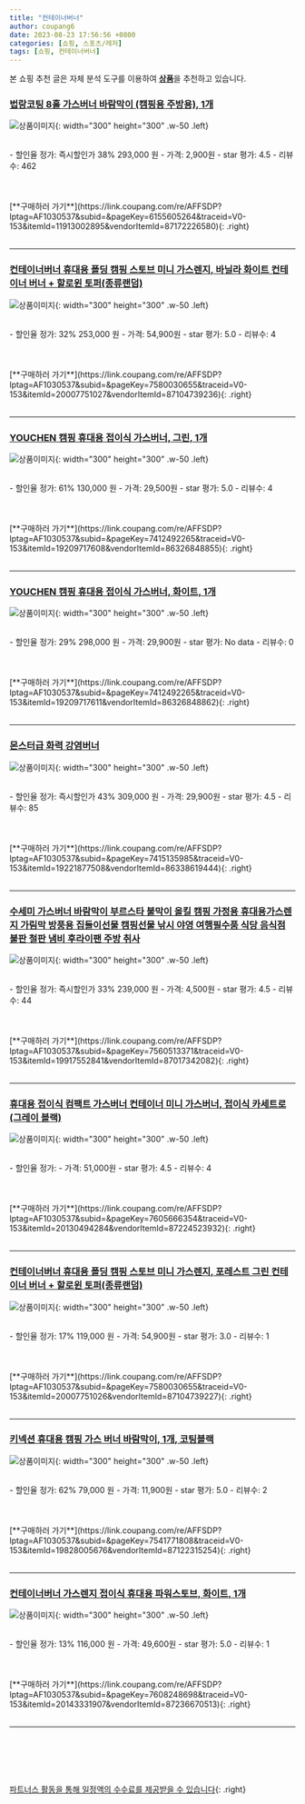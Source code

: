 ```yaml
---
title: "컨테이너버너"
author: coupang6
date: 2023-08-23 17:56:56 +0800
categories: [쇼핑, 스포츠/레저]
tags: [쇼핑, 컨테이너버너]
---
```


본 쇼핑 추천 글은 자체 분석 도구를 이용하여 [**상품**](https://link.coupang.com/a/bao1ui)을 추천하고 있습니다.

### [법랑코팅 8홀 가스버너 바람막이 (캠핑용 주방용), 1개](https://link.coupang.com/re/AFFSDP?lptag=AF1030537&subid=&pageKey=6155605264&traceid=V0-153&itemId=11913002895&vendorItemId=87172226580)

![상품이미지](https://thumbnail9.coupangcdn.com/thumbnails/remote/230x230ex/image/vendor_inventory/f79c/d4b847f830b55a3b64adf1777478ca16be14afcd838813933dc061af3426.png){: width="300" height="300" .w-50 .left}


<br>
- 할인율 정가: 즉시할인가 38%  293,000   원
- 가격: 2,900원
- star 평가: 4.5
- 리뷰수: 462
<br>
<br>
<br>
<br>
[**구매하러 가기**](https://link.coupang.com/re/AFFSDP?lptag=AF1030537&subid=&pageKey=6155605264&traceid=V0-153&itemId=11913002895&vendorItemId=87172226580){: .right}
<br>
<br>

---

### [컨테이너버너 휴대용 폴딩 캠핑 스토브 미니 가스렌지, 바닐라 화이트 컨테이너 버너 + 할로윈 토퍼(종류랜덤)](https://link.coupang.com/re/AFFSDP?lptag=AF1030537&subid=&pageKey=7580030655&traceid=V0-153&itemId=20007751027&vendorItemId=87104739236)

![상품이미지](https://thumbnail10.coupangcdn.com/thumbnails/remote/230x230ex/image/vendor_inventory/d7fa/4b53c3f1a95930c805dc49d5dde31b0cdea6f8e6d3047b4b2b9f95b8fd01.png){: width="300" height="300" .w-50 .left}


<br>
- 할인율 정가: 32%  253,000   원
- 가격: 54,900원
- star 평가: 5.0
- 리뷰수: 4
<br>
<br>
<br>
<br>
[**구매하러 가기**](https://link.coupang.com/re/AFFSDP?lptag=AF1030537&subid=&pageKey=7580030655&traceid=V0-153&itemId=20007751027&vendorItemId=87104739236){: .right}
<br>
<br>

---

### [YOUCHEN 캠핑 휴대용 접이식 가스버너, 그린, 1개](https://link.coupang.com/re/AFFSDP?lptag=AF1030537&subid=&pageKey=7412492265&traceid=V0-153&itemId=19209717608&vendorItemId=86326848855)

![상품이미지](https://thumbnail10.coupangcdn.com/thumbnails/remote/230x230ex/image/vendor_inventory/0c3f/629dec4e6289e528d13a4c568cd0d49fb6def36ec9ca1082d4a2b17ccd94.jpg){: width="300" height="300" .w-50 .left}


<br>
- 할인율 정가: 61%  130,000   원
- 가격: 29,500원
- star 평가: 5.0
- 리뷰수: 4
<br>
<br>
<br>
<br>
[**구매하러 가기**](https://link.coupang.com/re/AFFSDP?lptag=AF1030537&subid=&pageKey=7412492265&traceid=V0-153&itemId=19209717608&vendorItemId=86326848855){: .right}
<br>
<br>

---

### [YOUCHEN 캠핑 휴대용 접이식 가스버너, 화이트, 1개](https://link.coupang.com/re/AFFSDP?lptag=AF1030537&subid=&pageKey=7412492265&traceid=V0-153&itemId=19209717611&vendorItemId=86326848862)

![상품이미지](https://thumbnail7.coupangcdn.com/thumbnails/remote/230x230ex/image/vendor_inventory/5d4d/c3924989122c192c185f22e335f115a2c6400ab41f15ab3510a00111f2ba.jpg){: width="300" height="300" .w-50 .left}


<br>
- 할인율 정가: 29%  298,000   원
- 가격: 29,900원
- star 평가: No data
- 리뷰수: 0
<br>
<br>
<br>
<br>
[**구매하러 가기**](https://link.coupang.com/re/AFFSDP?lptag=AF1030537&subid=&pageKey=7412492265&traceid=V0-153&itemId=19209717611&vendorItemId=86326848862){: .right}
<br>
<br>

---

### [몬스터급 화력 강염버너](https://link.coupang.com/re/AFFSDP?lptag=AF1030537&subid=&pageKey=7415135985&traceid=V0-153&itemId=19221877508&vendorItemId=86338619444)

![상품이미지](https://thumbnail7.coupangcdn.com/thumbnails/remote/230x230ex/image/vendor_inventory/9d1a/81790b5ebcdc31cdf6cace5f5280bd1401dee7ffa475482652e510d3d423.jpg){: width="300" height="300" .w-50 .left}


<br>
- 할인율 정가: 즉시할인가 43%  309,000   원
- 가격: 29,900원
- star 평가: 4.5
- 리뷰수: 85
<br>
<br>
<br>
<br>
[**구매하러 가기**](https://link.coupang.com/re/AFFSDP?lptag=AF1030537&subid=&pageKey=7415135985&traceid=V0-153&itemId=19221877508&vendorItemId=86338619444){: .right}
<br>
<br>

---

### [수세미 가스버너 바람막이 부르스타 불막이 올킬 캠핑 가정용 휴대용가스렌지 가림막 방풍용 집들이선물 캠핑선물 낚시 야영 여행필수품 식당 음식점 불판 철판 냄비 후라이팬 주방 취사](https://link.coupang.com/re/AFFSDP?lptag=AF1030537&subid=&pageKey=7560513371&traceid=V0-153&itemId=19917552841&vendorItemId=87017342082)

![상품이미지](https://thumbnail6.coupangcdn.com/thumbnails/remote/230x230ex/image/vendor_inventory/4aeb/0b06fbfe856bd558ac1541c5a2ab043f9a9b818231e719462f97d3d2205b.jpg){: width="300" height="300" .w-50 .left}


<br>
- 할인율 정가: 즉시할인가 33%  239,000   원
- 가격: 4,500원
- star 평가: 4.5
- 리뷰수: 44
<br>
<br>
<br>
<br>
[**구매하러 가기**](https://link.coupang.com/re/AFFSDP?lptag=AF1030537&subid=&pageKey=7560513371&traceid=V0-153&itemId=19917552841&vendorItemId=87017342082){: .right}
<br>
<br>

---

### [휴대용 접이식 컴팩트 가스버너 컨테이너 미니 가스버너, 접이식 카세트로(그레이 블랙)](https://link.coupang.com/re/AFFSDP?lptag=AF1030537&subid=&pageKey=7605666354&traceid=V0-153&itemId=20130494284&vendorItemId=87224523932)

![상품이미지](https://thumbnail8.coupangcdn.com/thumbnails/remote/230x230ex/image/vendor_inventory/9c33/c49d23ef5a763484bfbc40de86d24e5227dd8be6e5585bd398e994b59e41.png){: width="300" height="300" .w-50 .left}


<br>
- 할인율 정가: 
- 가격: 51,000원
- star 평가: 4.5
- 리뷰수: 4
<br>
<br>
<br>
<br>
[**구매하러 가기**](https://link.coupang.com/re/AFFSDP?lptag=AF1030537&subid=&pageKey=7605666354&traceid=V0-153&itemId=20130494284&vendorItemId=87224523932){: .right}
<br>
<br>

---

### [컨테이너버너 휴대용 폴딩 캠핑 스토브 미니 가스렌지, 포레스트 그린 컨테이너 버너 + 할로윈 토퍼(종류랜덤)](https://link.coupang.com/re/AFFSDP?lptag=AF1030537&subid=&pageKey=7580030655&traceid=V0-153&itemId=20007751026&vendorItemId=87104739227)

![상품이미지](https://thumbnail10.coupangcdn.com/thumbnails/remote/230x230ex/image/vendor_inventory/d7fa/4b53c3f1a95930c805dc49d5dde31b0cdea6f8e6d3047b4b2b9f95b8fd01.png){: width="300" height="300" .w-50 .left}


<br>
- 할인율 정가: 17%  119,000   원
- 가격: 54,900원
- star 평가: 3.0
- 리뷰수: 1
<br>
<br>
<br>
<br>
[**구매하러 가기**](https://link.coupang.com/re/AFFSDP?lptag=AF1030537&subid=&pageKey=7580030655&traceid=V0-153&itemId=20007751026&vendorItemId=87104739227){: .right}
<br>
<br>

---

### [키넥션 휴대용 캠핑 가스 버너 바람막이, 1개, 코팅블랙](https://link.coupang.com/re/AFFSDP?lptag=AF1030537&subid=&pageKey=7541771808&traceid=V0-153&itemId=19828005676&vendorItemId=87122315254)

![상품이미지](https://thumbnail10.coupangcdn.com/thumbnails/remote/230x230ex/image/vendor_inventory/a14f/ee0ebb648d03d3288c461dffd2999bb5b496a7f12ce17f49679579b1d40a.png){: width="300" height="300" .w-50 .left}


<br>
- 할인율 정가: 62%  79,000   원
- 가격: 11,900원
- star 평가: 5.0
- 리뷰수: 2
<br>
<br>
<br>
<br>
[**구매하러 가기**](https://link.coupang.com/re/AFFSDP?lptag=AF1030537&subid=&pageKey=7541771808&traceid=V0-153&itemId=19828005676&vendorItemId=87122315254){: .right}
<br>
<br>

---

### [컨테이너버너 가스렌지 접이식 휴대용 파워스토브, 화이트, 1개](https://link.coupang.com/re/AFFSDP?lptag=AF1030537&subid=&pageKey=7608248698&traceid=V0-153&itemId=20143331907&vendorItemId=87236670513)

![상품이미지](https://thumbnail10.coupangcdn.com/thumbnails/remote/230x230ex/image/vendor_inventory/7dba/9876097342a858d053655962c8eeb04b9a68b202aeea48e49667cc7c33d5.png){: width="300" height="300" .w-50 .left}


<br>
- 할인율 정가: 13%  116,000   원
- 가격: 49,600원
- star 평가: 5.0
- 리뷰수: 1
<br>
<br>
<br>
<br>
[**구매하러 가기**](https://link.coupang.com/re/AFFSDP?lptag=AF1030537&subid=&pageKey=7608248698&traceid=V0-153&itemId=20143331907&vendorItemId=87236670513){: .right}
<br>
<br>

---
<br><br><br><br><br> [파트너스 활동을 통해 일정액의 수수료를 제공받을 수 있습니다](https://link.coupang.com/a/bao1ui){: .right}